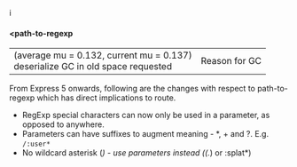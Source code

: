 i<h4 id="path-to-regexp"><path-to-regexp</h4>
<table>
  <tr>
     <td>(average mu = 0.132, current mu = 0.137)</br>
         deserialize GC in old space requested</td>
     <td>Reason for GC</td>
  </tr>
</table>


 From Express 5 onwards, following are the changes with respect to path-to-regexp which has direct implications to route.
 * RegExp special characters can now only be used in a parameter, as opposed to anywhere.
 * Parameters can have suffixes to augment meaning - *, + and ?. E.g. `/:user*`
 * No wildcard asterisk (*) - use parameters instead ((.*) or :splat*)
